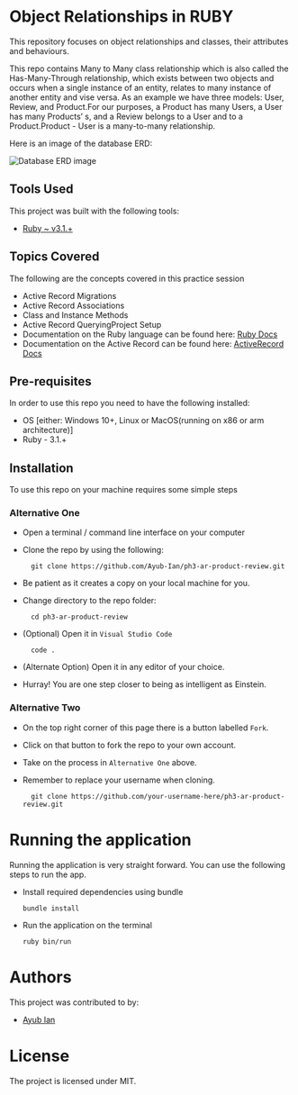 # Object Relationships in RUBY
This repository focuses on object relationships and classes, their attributes and behaviours.

This repo contains Many to Many class relationship which is also called the Has-Many-Through relationship, which exists between two objects and occurs when a single instance of an entity, relates to many instance of another entity and vise versa. As an example we have three models: User, Review, and Product.For our purposes, a Product has many Users, a User has many Products’ s, and a Review belongs to a User and to a Product.Product - User is a many-to-many relationship.

Here is an image of the database ERD:

![Database ERD image](assets/ERDDiagram1.png)

## Tools Used
This project was built with the following tools:

- [Ruby ~ v3.1.+](https://www.ruby-lang.org/en/)

## Topics Covered
The following are the concepts covered in this practice session

- Active Record Migrations
- Active Record Associations
- Class and Instance Methods
- Active Record QueryingProject Setup
- Documentation on the Ruby language can be found here: [Ruby Docs](https://docs.ruby-lang.org/en/3.1/)
- Documentation on the Active Record can be found here: [ActiveRecord Docs](https://guides.rubyonrails.org/active_record_basics.html)

## Pre-requisites
In order to use this repo you need to have the following installed:

- OS [either: Windows 10+, Linux or MacOS(running on x86 or arm architecture)]
- Ruby - 3.1.+

## Installation

To use this repo on your machine requires some simple steps

### Alternative One

- Open a terminal / command line interface on your computer
- Clone the repo by using the following:

        git clone https://github.com/Ayub-Ian/ph3-ar-product-review.git

- Be patient as it creates a copy on your local machine for you.
- Change directory to the repo folder:

        cd ph3-ar-product-review

- (Optional) Open it in ``Visual Studio Code``

        code .

- (Alternate Option) Open it in any editor of your choice.
- Hurray! You are one step closer to being as intelligent as Einstein.

### Alternative Two

- On the top right corner of this page there is a button labelled ``Fork``.
- Click on that button to fork the repo to your own account.
- Take on the process in ``Alternative One`` above.
- Remember to replace your username when cloning.

        git clone https://github.com/your-username-here/ph3-ar-product-review.git


# Running the application

Running the application is very straight forward. You can use the following steps to run the app.

- Install required dependencies using bundle

      bundle install

- Run the application on the terminal

      ruby bin/run

# Authors
This project was contributed to by:
- [Ayub Ian](https://github.com/Ayub-Ian/)

# License
The project is licensed under MIT.
